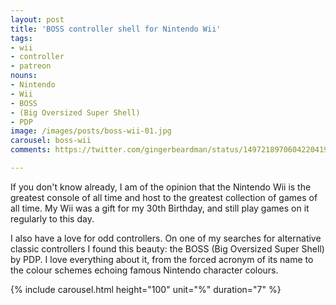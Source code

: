 ```yaml
---
layout: post
title: 'BOSS controller shell for Nintendo Wii'
tags:
- wii
- controller
- patreon
nouns:
- Nintendo
- Wii
- BOSS
- (Big Oversized Super Shell)
- PDP
image: /images/posts/boss-wii-01.jpg
carousel: boss-wii
comments: https://twitter.com/gingerbeardman/status/1497218970604220419

---
```


If you don't know already, I am of the opinion that the Nintendo Wii is the greatest console of all time and host to the greatest collection of games of all time. My Wii was a gift for my 30th Birthday, and still play games on it regularly to this day. 

I also have a love for odd controllers. On one of my searches for alternative classic controllers I found this beauty: the BOSS (Big Oversized Super Shell) by PDP. I love everything about it, from the forced acronym of its name to the colour schemes echoing famous Nintendo character colours.

{% include carousel.html height="100" unit="%" duration="7" %}
